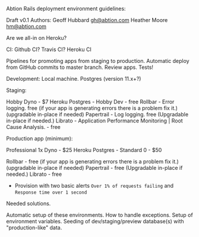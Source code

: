 
Abtion Rails deployment environment guidelines:

Draft v0.1
Authors: 
	Geoff Hubbard gh@abtion.com
	Heather Moore hm@abtion.com

Are we all-in on Heroku?

CI:
Github CI?
Travis CI?
Heroku CI

Pipelines for promoting apps from staging to production.
Automatic deploy from GitHub commits to master branch.
Review apps.
Tests!

Development:
Local machine.
Postgres (version 11.x+?)

Staging:

Hobby Dyno - $7
Heroku Postgres - Hobby Dev - free
Rollbar - Error logging. free (if your app is generating errors there is a problem fix it.) (upgradable in-place if needed)
Papertrail - Log logging. free (Upgradable in-place if needed.)
Librato -  Application Performance Monitoring | Root Cause Analysis. - free


Production app (minimum):

Professional 1x Dyno - $25
Heroku Postgres - Standard 0 - $50

Rollbar - free (if your app is generating errors there is a problem fix it.) (upgradable in-place if needed)
Papertrail - free (Upgradable in-place if needed.)
Librato - free
- Provision with two basic alerts `Over 1% of requests failing` and `Response time over 1 second`


Needed solutions.

Automatic setup of these environments.
How to handle exceptions.
Setup of environment variables.
Seeding of dev/staging/preview database(s) with "production-like" data.


